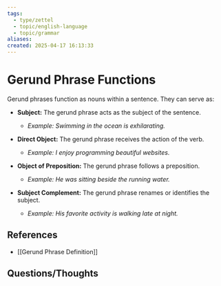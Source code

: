```yaml
---
tags:
  - type/zettel
  - topic/english-language
  - topic/grammar
aliases: 
created: 2025-04-17 16:13:33
---
```

# Gerund Phrase Functions

Gerund phrases function as nouns within a sentence. They can serve as:

*   **Subject:**  The gerund phrase acts as the subject of the sentence.
    *   *Example: Swimming in the ocean is exhilarating.*

*   **Direct Object:** The gerund phrase receives the action of the verb.
    *   *Example: I enjoy programming beautiful websites.*

*   **Object of Preposition:** The gerund phrase follows a preposition.
    *   *Example: He was sitting beside the running water.*

*   **Subject Complement:** The gerund phrase renames or identifies the subject.
    *   *Example: His favorite activity is walking late at night.*

## References

- [[Gerund Phrase Definition]]

## Questions/Thoughts